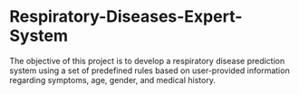 # Respiratory-Diseases-Expert-System
The objective of this project is to develop a respiratory disease prediction system using a set of predefined rules based on user-provided information regarding symptoms, age, gender, and medical history.

